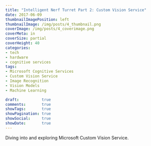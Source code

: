 ```yaml
---
title: "Intelligent Nerf Turret Part 2: Custom Vision Service"
date: 2017-06-09
thumbnailImagePosition: left
thumbnailImage: /img/posts/4_thumbnail.png
coverImage: /img/posts/4_coverimage.png
coverMeta: in
coverSize: partial
coverHeight: 40
categories:
- tech
- hardware
- cognitive services
tags:
- Microsoft Cognitive Services
- Custom Vision Service
- Image Recognition
- Vision Models
- Machine Learning

draft:          true
comments:       true
showTags:       true
showPagination: true
showSocial:     true
showDate:       true
---
```


Diving into and exploring Microsoft Custom Vision Service.

<!--more-->
<!--
Notes:
ThumbnailImage dimensions: 700px x 700px
CoverImage dimensions: 1800px x 450px
-->